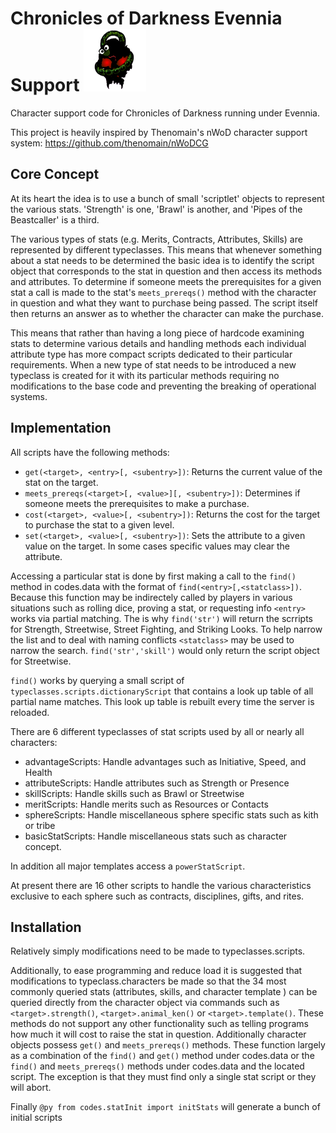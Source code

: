 # Chronicles of Darkness Evennia Support <img src="https://github.com/esampson/codes/blob/master/web/static_overrides/website/images/evennia_logo.png" width=100>
Character support code for Chronicles of Darkness running under Evennia.

This project is heavily inspired by Thenomain's nWoD character support system:
https://github.com/thenomain/nWoDCG

## Core Concept

At its heart the idea is to use a bunch of small 'scriptlet' objects to represent the various stats. 'Strength' is one, 'Brawl' is another, and 'Pipes of the Beastcaller' is a third.

The various types of stats (e.g. Merits, Contracts, Attributes, Skills) are represented by different typeclasses. This means that whenever something about a stat needs to be determined the basic idea is to identify the script object that corresponds to the stat in question and then access its methods and attributes. To determine if someone meets the prerequisites for a given stat a call is made to the stat's `meets_prereqs()` method with the character in question and what they want to purchase being passed. The script itself then returns an answer as to whether the character can make the purchase.

This means that rather than having a long piece of hardcode examining stats to determine various details and handling methods each individual attribute type has more compact scripts dedicated to their particular requirements. When a new type of stat needs to be introduced a new typeclass is created for it with its particular methods requiring no modifications to the base code and preventing the breaking of operational systems.

## Implementation

All scripts have the following methods:

* `get(<target>, <entry>[, <subentry>])`: Returns the current value of the stat on the target.
* `meets_prereqs(<target>[, <value>][, <subentry>])`: Determines if someone meets the prerequisites to make a purchase.
* `cost(<target>, <value>[, <subentry>])`: Returns the cost for the target to purchase the stat to a given level.
* `set(<target>, <value>[, <subentry>])`: Sets the attribute to a given value on the target. In some cases specific values may clear the attribute.

Accessing a particular stat is done by first making a call to the `find()` method in codes.data with the format of `find(<entry>[,<statclass>])`. Because this function may be indirectely called by players in various situations such as rolling dice, proving a stat, or requesting info `<entry>` works via partial matching. The is why `find('str')` will return the scrripts for Strength, Streetwise, Street Fighting, and Striking Looks. To help narrow the list and to deal with naming conflicts `<statclass>` may be used to narrow the search. `find('str','skill')` would only return the script object for Streetwise.

`find()` works by querying a small script of `typeclasses.scripts.dictionaryScript` that contains a look up table of all partial name matches. This look up table is rebuilt every time the server is reloaded.

There are 6 different typeclasses of stat scripts used by all or nearly all characters:

* advantageScripts: Handle advantages such as Initiative, Speed, and Health
* attributeScripts: Handle attributes such as Strength or Presence
* skillScripts: Handle skills such as Brawl or Streetwise
* meritScripts: Handle merits such as Resources or Contacts
* sphereScripts: Handle miscellaneous sphere specific stats such as kith or tribe
* basicStatScripts: Handle miscellaneous stats such as character concept.

In addition all major templates access a `powerStatScript`.

At present there are 16 other scripts to handle the various characteristics exclusive to each sphere such as contracts, disciplines, gifts, and rites.

## Installation ##

Relatively simply modifications need to be made to typeclasses.scripts. 

Additionally, to ease programming and reduce load it is suggested that modifications to typeclass.characters be made so that the 34 most commonly queried stats (attributes, skills, and character template ) can be queried directly from the character object via commands such as `<target>.strength()`, `<target>.animal_ken()` or `<target>.template()`. These methods do not support any other functionality such as telling programs how much it will cost to raise the stat in question. Additionally character objects possess `get()` and `meets_prereqs()` methods. These function largely as a combination of the `find()` and `get()` method under codes.data or the `find()` and `meets_prereqs()` methods under codes.data and the located script. The exception is that they must find only a single stat script or they will abort.

Finally `@py from codes.statInit import initStats` will generate a bunch of initial scripts
